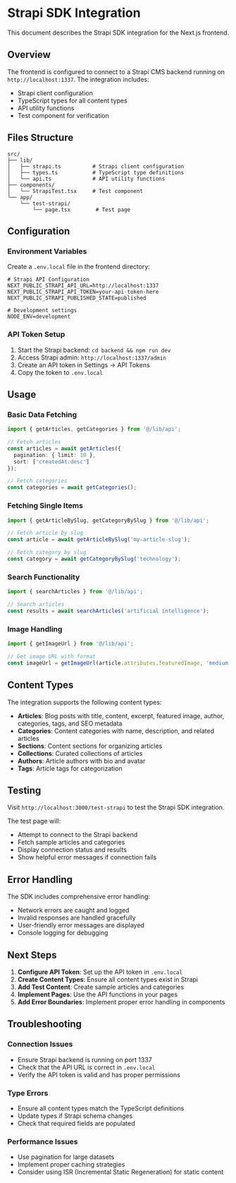 # Strapi SDK Integration

This document describes the Strapi SDK integration for the Next.js frontend.

## Overview

The frontend is configured to connect to a Strapi CMS backend running on `http://localhost:1337`. The integration includes:

- Strapi client configuration
- TypeScript types for all content types
- API utility functions
- Test component for verification

## Files Structure

```
src/
├── lib/
│   ├── strapi.ts          # Strapi client configuration
│   ├── types.ts           # TypeScript type definitions
│   └── api.ts             # API utility functions
├── components/
│   └── StrapiTest.tsx     # Test component
└── app/
    └── test-strapi/
        └── page.tsx        # Test page
```

## Configuration

### Environment Variables

Create a `.env.local` file in the frontend directory:

```env
# Strapi API Configuration
NEXT_PUBLIC_STRAPI_API_URL=http://localhost:1337
NEXT_PUBLIC_STRAPI_API_TOKEN=your-api-token-here
NEXT_PUBLIC_STRAPI_PUBLISHED_STATE=published

# Development settings
NODE_ENV=development
```

### API Token Setup

1. Start the Strapi backend: `cd backend && npm run dev`
2. Access Strapi admin: `http://localhost:1337/admin`
3. Create an API token in Settings → API Tokens
4. Copy the token to `.env.local`

## Usage

### Basic Data Fetching

```typescript
import { getArticles, getCategories } from '@/lib/api';

// Fetch articles
const articles = await getArticles({ 
  pagination: { limit: 10 },
  sort: ['createdAt:desc']
});

// Fetch categories
const categories = await getCategories();
```

### Fetching Single Items

```typescript
import { getArticleBySlug, getCategoryBySlug } from '@/lib/api';

// Fetch article by slug
const article = await getArticleBySlug('my-article-slug');

// Fetch category by slug
const category = await getCategoryBySlug('technology');
```

### Search Functionality

```typescript
import { searchArticles } from '@/lib/api';

// Search articles
const results = await searchArticles('artificial intelligence');
```

### Image Handling

```typescript
import { getImageUrl } from '@/lib/api';

// Get image URL with format
const imageUrl = getImageUrl(article.attributes.featuredImage, 'medium');
```

## Content Types

The integration supports the following content types:

- **Articles**: Blog posts with title, content, excerpt, featured image, author, categories, tags, and SEO metadata
- **Categories**: Content categories with name, description, and related articles
- **Sections**: Content sections for organizing articles
- **Collections**: Curated collections of articles
- **Authors**: Article authors with bio and avatar
- **Tags**: Article tags for categorization

## Testing

Visit `http://localhost:3000/test-strapi` to test the Strapi SDK integration.

The test page will:
- Attempt to connect to the Strapi backend
- Fetch sample articles and categories
- Display connection status and results
- Show helpful error messages if connection fails

## Error Handling

The SDK includes comprehensive error handling:

- Network errors are caught and logged
- Invalid responses are handled gracefully
- User-friendly error messages are displayed
- Console logging for debugging

## Next Steps

1. **Configure API Token**: Set up the API token in `.env.local`
2. **Create Content Types**: Ensure all content types exist in Strapi
3. **Add Test Content**: Create sample articles and categories
4. **Implement Pages**: Use the API functions in your pages
5. **Add Error Boundaries**: Implement proper error handling in components

## Troubleshooting

### Connection Issues

- Ensure Strapi backend is running on port 1337
- Check that the API URL is correct in `.env.local`
- Verify the API token is valid and has proper permissions

### Type Errors

- Ensure all content types match the TypeScript definitions
- Update types if Strapi schema changes
- Check that required fields are populated

### Performance Issues

- Use pagination for large datasets
- Implement proper caching strategies
- Consider using ISR (Incremental Static Regeneration) for static content
